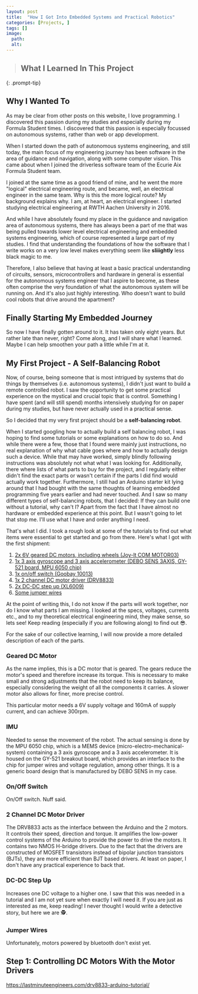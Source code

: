 ```yaml
---
layout: post
title:  "How I Got Into Embedded Systems and Practical Robotics"
categories: [Projects, ]
tags: []
image:
  path: 
  alt: 
---
```

> ## What I Learned In This Project
{: .prompt-tip}

## Why I Wanted To

As may be clear from other posts on this website, I love programming. I discovered this passion during my studies and especially during my Formula Student times. I discovered that this passion is especially focussed on autonomous systems, rather than web or app development. 

When I started down the path of autonomous systems engineering, and still today, the main focus of my engineering journey has been software in the area of guidance and navigation, along with some computer vision. This came about when I joined the driverless software team of the Ecurie Aix Formula Student team. 

I joined at the same time as a good friend of mine, and he went the more "logical" electrical engineering route, and became, well, an electrical engineer in the same team. Why is this the more logical route? My background explains why. I am, at heart, an electrical engineer. I started studying electrical engineering at RWTH Aachen University in 2016. 

And while I have absolutely found my place in the guidance and navigation area of autonomous systems, there has always been a part of me that was being pulled towards lower level electrical engineering and embedded systems engineering, which of course represented a large part of my studies. I find that understanding the foundations of how the software that I write works on a very low level makes everything seem like __sliiightly__ less black magic to me.

Therefore, I also believe that having at least a basic practical understanding of circuits, sensors, microcontrollers and hardware in general is essential for the autonomous systems engineer that I aspire to become, as these often comprise the very foundation of what the autonomous system will be running on. And it's also just highly interesting. Who doesn't want to build cool robots that drive around the apartment?

## Finally Starting My Embedded Journey

So now I have finally gotten around to it. It has taken only eight years. But rather late than never, right? Come along, and I will share what I learned. Maybe I can help smoothen your path a little while I'm at it.

## My First Project - A Self-Balancing Robot

Now, of course, being someone that is most intrigued by systems that do things by themselves (i.e. autonomous systems), I didn't just want to build a remote controlled robot. I saw the opportunity to get some practical experience on the mystical and crucial topic that is control. Something I have spent (and will still spend) months intensively studying for on paper during my studies, but have never actually used in a practical sense. 

So I decided that my very first project should be a **self-balancing robot**. 

When I started googling how to actually build a self balancing robot, I was hoping to find some tutorials or some explanations on how to do so. And while there were a few, those that I found were mainly just instructions, no real explanation of why what cable goes where and how to actually design such a device. While that may have worked, simply blindly following instructions was absolutely not what what I was looking for. Additionally, there where lists of what parts to buy for the project, and I regularly either didn't find the exact parts or wasn't certain if the parts I did find would actually work together. Furthermore, I still had an Arduino starter kit lying around that I had bought with the same thoughts of learning embedded programming five years earlier and had never touched. And I saw so many different types of self-balancing robots, that I decided: If they can build one without a tutorial, why can't I? Apart from the fact that I have almost no hardware or embedded experience at this point. But I wasn't going to let that stop me. I'll use what I have and order anything I need. 

That's what I did. I took a rough look at some of the tutorials to find out what items were essential to get started and go from there. Here's what I got with the first shipment:

1. [2x 6V geared DC motors, including wheels (Joy-It COM MOTOR03)](https://www.reichelt.de/mini-metallgetriebemotor-inkl-rad-und-halter-com-motor03-p258664.html)
2. [1x 3 axis gyroscope and 3 axis accelerometer (DEBO SENS 3AXIS, GY-521 board, MPU 6050 chip)](https://www.reichelt.de/entwicklerboards-beschleunigung-gyroskop-3-achsen-mpu-6050-debo-sens-3axis-p253987.html?&trstct=pos_0&nbc=1)
3. [1x on/off switch (Goobay 10013)](https://www.reichelt.de/miniatur-kippschalter-ein-aus-3-a-125-v-goobay-10013-p359360.html?&trstct=pos_0&nbc=1)
4. [1x 2 channel DC motor driver (DRV8833)](https://www.roboter-bausatz.de/p/2-kanal-drv8833-dc-motor-treiber-modul-3v-10v-1.5a-h-bruecke)
5. [2x DC-DC step up (XL6009)](https://www.roboter-bausatz.de/p/spannungswandler-xl6009-dc-dc-step-up-modul)
6. [Some jumper wires](https://www.roboter-bausatz.de/p/jumperkabel-sortiment-mit-verzinnten-enden-130-stueck)

At the point of writing this, I do not know if the parts will work together, nor do I know what parts I am missing. I looked at the specs, voltages, currents etc., and to my theoretical electrical engineering mind, they make sense, so lets see! Keep reading (especially if you are following along) to find out 😎.

For the sake of our collective learning, I will now provide a more detailed description of each of the parts. 

### Geared DC Motor

As the name implies, this is a DC motor that is geared. The gears reduce the motor's speed and therefore increase its torque. This is necessary to make small and strong adjustments that the robot need to keep its balance, especially considering the weight of all the components it carries. A slower motor also allows for finer, more precise control. 

This particular motor needs a 6V supply voltage and 160mA of supply current, and can achieve 300rpm. 

### IMU

Needed to sense the movement of the robot. The actual sensing is done by the MPU 6050 chip, which is a MEMS device (micro-electro-mechanical-system) containing a 3 axis gyroscope and a 3 axis accelerometer. It is housed on the GY-521 breakout board, which provides an interface to the chip for jumper wires and voltage regulation, among other things. It is a generic board design that is manufactured by DEBO SENS in my case.

### On/Off Switch

On/Off switch. Nuff said.

### 2 Channel DC Motor Driver

The DRV8833 acts as the interface between the Arduino and the 2 motors. It controls their speed, direction and torque. It amplifies the low-power control systems of the Arduino to provide the power to drive the motors. It contains two NMOS H-bridge drivers. Due to the fact that the drivers are constructed of MOSFET transistors instead of bipolar junction transistors (BJTs), they are  more efficient than BJT based drivers. At least on paper, I don't have any practical experience to back that.

### DC-DC Step Up

Increases one DC voltage to a higher one. I saw that this was needed in a tutorial and I am not yet sure when exactly I will need it. If you are just as interested as me, keep reading! I never thought I would write a detective story, but here we are 🕵️. 

### Jumper Wires

Unfortunately, motors powered by bluetooth don't exist yet.

## Step 1: Controlling DC Motors With the Motor Drivers

https://lastminuteengineers.com/drv8833-arduino-tutorial/